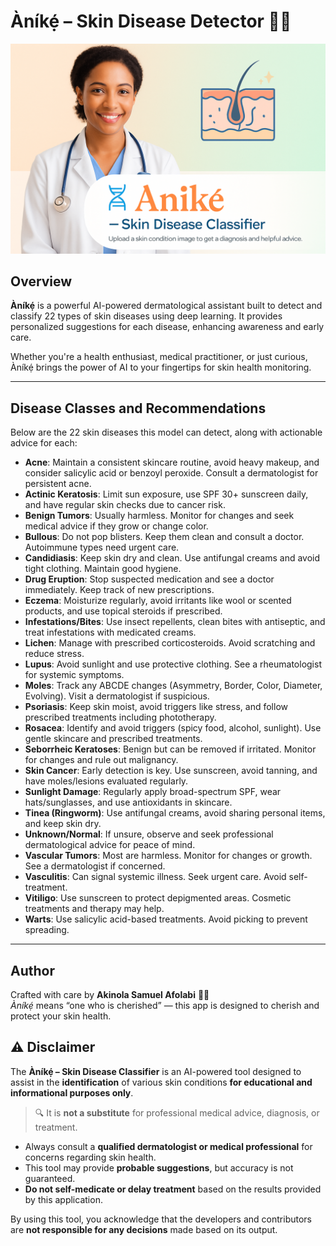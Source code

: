 # Àníkẹ́ – Skin Disease Detector 🧬✨

![Àníkẹ́ – Skin Disease](./Anike.png)

## Overview

**Àníkẹ́** is a powerful AI-powered dermatological assistant built to detect and classify 22 types of skin diseases using deep learning. It provides personalized suggestions for each disease, enhancing awareness and early care.

Whether you're a health enthusiast, medical practitioner, or just curious, Àníkẹ́ brings the power of AI to your fingertips for skin health monitoring.

---

## Disease Classes and Recommendations

Below are the 22 skin diseases this model can detect, along with actionable advice for each:

- **Acne**: Maintain a consistent skincare routine, avoid heavy makeup, and consider salicylic acid or benzoyl peroxide. Consult a dermatologist for persistent acne.
- **Actinic Keratosis**: Limit sun exposure, use SPF 30+ sunscreen daily, and have regular skin checks due to cancer risk.
- **Benign Tumors**: Usually harmless. Monitor for changes and seek medical advice if they grow or change color.
- **Bullous**: Do not pop blisters. Keep them clean and consult a doctor. Autoimmune types need urgent care.
- **Candidiasis**: Keep skin dry and clean. Use antifungal creams and avoid tight clothing. Maintain good hygiene.
- **Drug Eruption**: Stop suspected medication and see a doctor immediately. Keep track of new prescriptions.
- **Eczema**: Moisturize regularly, avoid irritants like wool or scented products, and use topical steroids if prescribed.
- **Infestations/Bites**: Use insect repellents, clean bites with antiseptic, and treat infestations with medicated creams.
- **Lichen**: Manage with prescribed corticosteroids. Avoid scratching and reduce stress.
- **Lupus**: Avoid sunlight and use protective clothing. See a rheumatologist for systemic symptoms.
- **Moles**: Track any ABCDE changes (Asymmetry, Border, Color, Diameter, Evolving). Visit a dermatologist if suspicious.
- **Psoriasis**: Keep skin moist, avoid triggers like stress, and follow prescribed treatments including phototherapy.
- **Rosacea**: Identify and avoid triggers (spicy food, alcohol, sunlight). Use gentle skincare and prescribed treatments.
- **Seborrheic Keratoses**: Benign but can be removed if irritated. Monitor for changes and rule out malignancy.
- **Skin Cancer**: Early detection is key. Use sunscreen, avoid tanning, and have moles/lesions evaluated regularly.
- **Sunlight Damage**: Regularly apply broad-spectrum SPF, wear hats/sunglasses, and use antioxidants in skincare.
- **Tinea (Ringworm)**: Use antifungal creams, avoid sharing personal items, and keep skin dry.
- **Unknown/Normal**: If unsure, observe and seek professional dermatological advice for peace of mind.
- **Vascular Tumors**: Most are harmless. Monitor for changes or growth. See a dermatologist if concerned.
- **Vasculitis**: Can signal systemic illness. Seek urgent care. Avoid self-treatment.
- **Vitiligo**: Use sunscreen to protect depigmented areas. Cosmetic treatments and therapy may help.
- **Warts**: Use salicylic acid-based treatments. Avoid picking to prevent spreading.

---

## Author

Crafted with care by **Akinola Samuel Afolabi** 🧠💡  
_Àníkẹ́_ means “one who is cherished” — this app is designed to cherish and protect your skin health.  

## ⚠️ Disclaimer

The **Àníkẹ́ – Skin Disease Classifier** is an AI-powered tool designed to assist in the **identification** of various skin conditions **for educational and informational purposes only**.

> 🔍 It is **not a substitute** for professional medical advice, diagnosis, or treatment.

- Always consult a **qualified dermatologist or medical professional** for concerns regarding skin health.
- This tool may provide **probable suggestions**, but accuracy is not guaranteed.
- **Do not self-medicate or delay treatment** based on the results provided by this application.

By using this tool, you acknowledge that the developers and contributors are **not responsible for any decisions** made based on its output.
